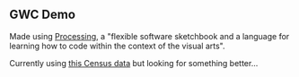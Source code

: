 ## GWC Demo

Made using [Processing](https://processing.org/), a "flexible software sketchbook and a language for learning how to code within the context of the visual arts".

Currently using [this Census data](https://www.census.gov/prod/2013pubs/acs-24.pdf) but looking for something better...
